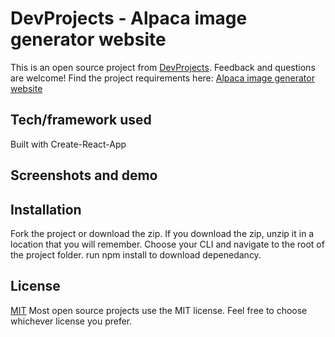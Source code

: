 # DevProjects - Alpaca image generator website

This is an open source project from [DevProjects](http://www.codementor.io/projects). Feedback and questions are welcome!
Find the project requirements here: [Alpaca image generator website](https://www.codementor.io/projects/web/alpaca-image-generator-website-ce2oc0eus8)

## Tech/framework used
Built with Create-React-App

## Screenshots and demo


## Installation
Fork the project or download the zip.
If you download the zip, unzip it in a location that you will remember.
Choose your CLI and navigate to the root of the project folder.
run npm install to download depenedancy.


## License
[MIT](https://choosealicense.com/licenses/mit/)
Most open source projects use the MIT license. Feel free to choose whichever license you prefer.

